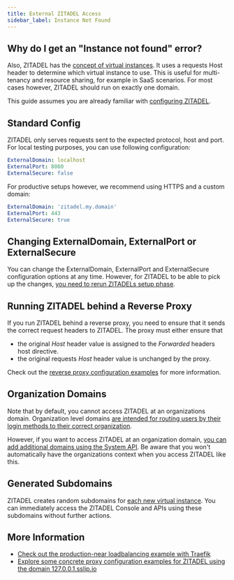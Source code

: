 ```yaml
---
title: External ZITADEL Access
sidebar_label: Instance Not Found
---
```


## Why do I get an "Instance not found" error?

Also, ZITADEL has the [concept of virtual instances](/concepts/structure/instance#multiple-virtual-instances).
It uses a requests Host header to determine which virtual instance to use.
This is useful for multi-tenancy and resource sharing, for example in SaaS scenarios.
For most cases however, ZITADEL should run on exactly one domain.

This guide assumes you are already familiar with [configuring ZITADEL](./configure).

## Standard Config

ZITADEL only serves requests sent to the expected protocol, host and port.
For local testing purposes, you can use following configuration:

```yaml
ExternalDomain: localhost
ExternalPort: 8080
ExternalSecure: false
```

For productive setups however, we recommend using HTTPS and a custom domain:

```yaml
ExternalDomain: 'zitadel.my.domain'
ExternalPort: 443
ExternalSecure: true
```

## Changing ExternalDomain, ExternalPort or ExternalSecure

You can change the ExternalDomain, ExternalPort and ExternalSecure configuration options at any time.
However, for ZITADEL to be able to pick up the changes, [you need to rerun ZITADELs setup phase](/self-hosting/manage/updating_scaling#the-setup-phase).

## Running ZITADEL behind a Reverse Proxy

If you run ZITADEL behind a reverse proxy, you need to ensure that it sends the correct request headers to ZITADEL.
The proxy must either ensure that
- the original *Host* header value is assigned to the *Forwarded* headers host directive.
- the original requests *Host* header value is unchanged by the proxy.

Check out the [reverse proxy configuration examples](/self-hosting/manage/reverseproxy/reverse_proxy) for more information.

## Organization Domains

Note that by default, you cannot access ZITADEL at an organizations domain.
Organization level domains [are intended for routing users by their login methods to their correct organization](/guides/solution-scenarios/domain-discovery).

However, if you want to access ZITADEL at an organization domain, [you can add additional domains using the System API](/apis/resources/system/system-service-add-domain#adds-a-domain-to-an-instance).
Be aware that you won't automatically have the organizations context when you access ZITADEL like this.

## Generated Subdomains

ZITADEL creates random subdomains for [each new virtual instance](/concepts/structure/instance#multiple-virtual-instances).
You can immediately access the ZITADEL Console and APIs using these subdomains without further actions.

## More Information

- [Check out the production-near loadbalancing example with Traefik](/self-hosting/deploy/loadbalancing-example)
- [Explore some concrete proxy configuration examples for ZITADEL using the domain 127.0.0.1.sslip.io](/self-hosting/manage/reverseproxy/reverse_proxy)

